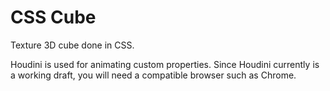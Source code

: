 # CSS Cube

Texture 3D cube done in CSS.

Houdini is used for animating custom properties. Since Houdini currently is a working draft, you will need a compatible browser such as Chrome.
